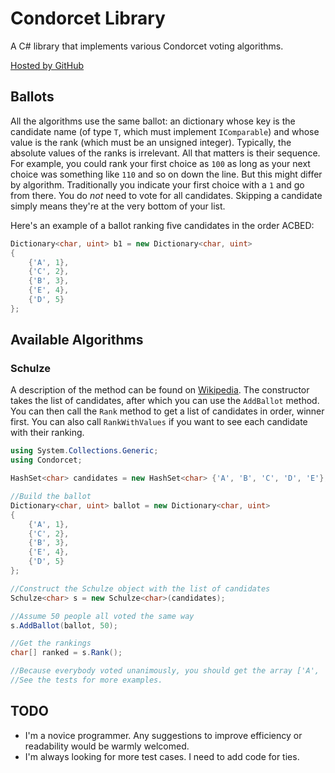 # Condorcet Library

A C# library that implements various Condorcet voting algorithms.

[Hosted by GitHub](https://github.com/Perlkonig)

## Ballots

All the algorithms use the same ballot: an dictionary whose key is the candidate name (of type `T`, which must implement `IComparable`) and whose value is the rank (which must be an unsigned integer). Typically, the absolute values of the ranks is irrelevant. All that matters is their sequence. For example, you could rank your first choice as `100` as long as your next choice was something like `110` and so on down the line. But this might differ by algorithm. Traditionally you indicate your first choice with a `1` and go from there. You do *not* need to vote for all candidates. Skipping a candidate simply means they're at the very bottom of your list.

Here's an example of a ballot ranking five candidates in the order ACBED:

```csharp
Dictionary<char, uint> b1 = new Dictionary<char, uint>
{
    {'A', 1},
    {'C', 2},
    {'B', 3},
    {'E', 4},
    {'D', 5}
};
```

## Available Algorithms

### Schulze

A description of the method can be found on [Wikipedia](https://en.wikipedia.org/wiki/Schulze_method). The constructor takes the list of candidates, after which you can use the `AddBallot` method. You can then call the `Rank` method to get a list of candidates in order, winner first. You can also call `RankWithValues` if you want to see each candidate with their ranking.

```csharp
using System.Collections.Generic;
using Condorcet;

HashSet<char> candidates = new HashSet<char> {'A', 'B', 'C', 'D', 'E'};

//Build the ballot
Dictionary<char, uint> ballot = new Dictionary<char, uint>
{
    {'A', 1},
    {'C', 2},
    {'B', 3},
    {'E', 4},
    {'D', 5}
};

//Construct the Schulze object with the list of candidates
Schulze<char> s = new Schulze<char>(candidates);

//Assume 50 people all voted the same way
s.AddBallot(ballot, 50);

//Get the rankings
char[] ranked = s.Rank();

//Because everybody voted unanimously, you should get the array ['A', 'C', 'B', 'E', 'D'].
//See the tests for more examples.
```

## TODO

* I'm a novice programmer. Any suggestions to improve efficiency or readability would be warmly welcomed.
* I'm always looking for more test cases. I need to add code for ties.
